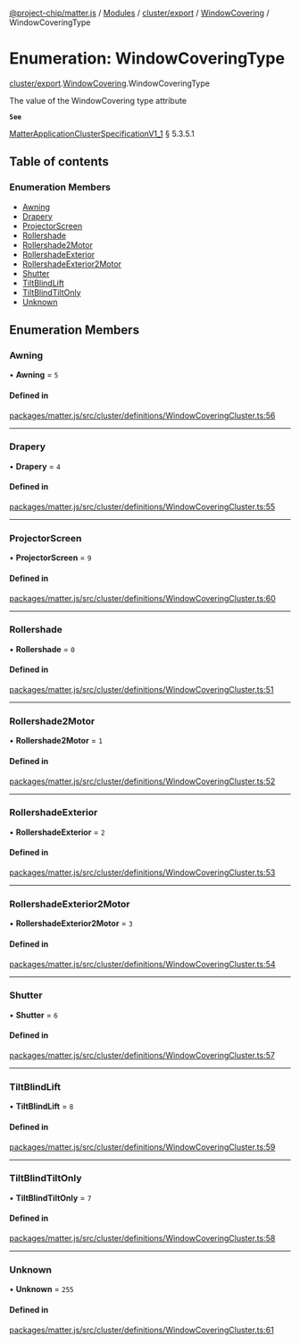 [@project-chip/matter.js](../README.md) / [Modules](../modules.md) / [cluster/export](../modules/cluster_export.md) / [WindowCovering](../modules/cluster_export.WindowCovering.md) / WindowCoveringType

# Enumeration: WindowCoveringType

[cluster/export](../modules/cluster_export.md).[WindowCovering](../modules/cluster_export.WindowCovering.md).WindowCoveringType

The value of the WindowCovering type attribute

**`See`**

[MatterApplicationClusterSpecificationV1_1](../interfaces/spec_export.MatterApplicationClusterSpecificationV1_1.md) § 5.3.5.1

## Table of contents

### Enumeration Members

- [Awning](cluster_export.WindowCovering.WindowCoveringType.md#awning)
- [Drapery](cluster_export.WindowCovering.WindowCoveringType.md#drapery)
- [ProjectorScreen](cluster_export.WindowCovering.WindowCoveringType.md#projectorscreen)
- [Rollershade](cluster_export.WindowCovering.WindowCoveringType.md#rollershade)
- [Rollershade2Motor](cluster_export.WindowCovering.WindowCoveringType.md#rollershade2motor)
- [RollershadeExterior](cluster_export.WindowCovering.WindowCoveringType.md#rollershadeexterior)
- [RollershadeExterior2Motor](cluster_export.WindowCovering.WindowCoveringType.md#rollershadeexterior2motor)
- [Shutter](cluster_export.WindowCovering.WindowCoveringType.md#shutter)
- [TiltBlindLift](cluster_export.WindowCovering.WindowCoveringType.md#tiltblindlift)
- [TiltBlindTiltOnly](cluster_export.WindowCovering.WindowCoveringType.md#tiltblindtiltonly)
- [Unknown](cluster_export.WindowCovering.WindowCoveringType.md#unknown)

## Enumeration Members

### Awning

• **Awning** = ``5``

#### Defined in

[packages/matter.js/src/cluster/definitions/WindowCoveringCluster.ts:56](https://github.com/project-chip/matter.js/blob/16d5b0d/packages/matter.js/src/cluster/definitions/WindowCoveringCluster.ts#L56)

___

### Drapery

• **Drapery** = ``4``

#### Defined in

[packages/matter.js/src/cluster/definitions/WindowCoveringCluster.ts:55](https://github.com/project-chip/matter.js/blob/16d5b0d/packages/matter.js/src/cluster/definitions/WindowCoveringCluster.ts#L55)

___

### ProjectorScreen

• **ProjectorScreen** = ``9``

#### Defined in

[packages/matter.js/src/cluster/definitions/WindowCoveringCluster.ts:60](https://github.com/project-chip/matter.js/blob/16d5b0d/packages/matter.js/src/cluster/definitions/WindowCoveringCluster.ts#L60)

___

### Rollershade

• **Rollershade** = ``0``

#### Defined in

[packages/matter.js/src/cluster/definitions/WindowCoveringCluster.ts:51](https://github.com/project-chip/matter.js/blob/16d5b0d/packages/matter.js/src/cluster/definitions/WindowCoveringCluster.ts#L51)

___

### Rollershade2Motor

• **Rollershade2Motor** = ``1``

#### Defined in

[packages/matter.js/src/cluster/definitions/WindowCoveringCluster.ts:52](https://github.com/project-chip/matter.js/blob/16d5b0d/packages/matter.js/src/cluster/definitions/WindowCoveringCluster.ts#L52)

___

### RollershadeExterior

• **RollershadeExterior** = ``2``

#### Defined in

[packages/matter.js/src/cluster/definitions/WindowCoveringCluster.ts:53](https://github.com/project-chip/matter.js/blob/16d5b0d/packages/matter.js/src/cluster/definitions/WindowCoveringCluster.ts#L53)

___

### RollershadeExterior2Motor

• **RollershadeExterior2Motor** = ``3``

#### Defined in

[packages/matter.js/src/cluster/definitions/WindowCoveringCluster.ts:54](https://github.com/project-chip/matter.js/blob/16d5b0d/packages/matter.js/src/cluster/definitions/WindowCoveringCluster.ts#L54)

___

### Shutter

• **Shutter** = ``6``

#### Defined in

[packages/matter.js/src/cluster/definitions/WindowCoveringCluster.ts:57](https://github.com/project-chip/matter.js/blob/16d5b0d/packages/matter.js/src/cluster/definitions/WindowCoveringCluster.ts#L57)

___

### TiltBlindLift

• **TiltBlindLift** = ``8``

#### Defined in

[packages/matter.js/src/cluster/definitions/WindowCoveringCluster.ts:59](https://github.com/project-chip/matter.js/blob/16d5b0d/packages/matter.js/src/cluster/definitions/WindowCoveringCluster.ts#L59)

___

### TiltBlindTiltOnly

• **TiltBlindTiltOnly** = ``7``

#### Defined in

[packages/matter.js/src/cluster/definitions/WindowCoveringCluster.ts:58](https://github.com/project-chip/matter.js/blob/16d5b0d/packages/matter.js/src/cluster/definitions/WindowCoveringCluster.ts#L58)

___

### Unknown

• **Unknown** = ``255``

#### Defined in

[packages/matter.js/src/cluster/definitions/WindowCoveringCluster.ts:61](https://github.com/project-chip/matter.js/blob/16d5b0d/packages/matter.js/src/cluster/definitions/WindowCoveringCluster.ts#L61)
